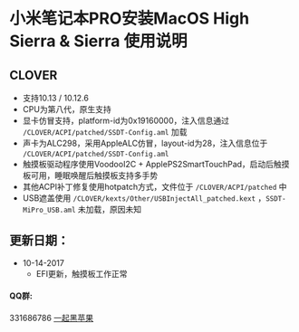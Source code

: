# 小米笔记本PRO安装MacOS High Sierra & Sierra 使用说明

## CLOVER
* 支持10.13 / 10.12.6
* CPU为第八代，原生支持
* 显卡仿冒支持，platform-id为0x19160000，注入信息通过 `/CLOVER/ACPI/patched/SSDT-Config.aml` 加载
* 声卡为ALC298，采用AppleALC仿冒，layout-id为28，注入信息位于 `/CLOVER/ACPI/patched/SSDT-Config.aml`
* 触摸板驱动程序使用VoodooI2C + ApplePS2SmartTouchPad，启动后触摸板可用，睡眠唤醒后触摸板支持多手势
* 其他ACPI补丁修复使用hotpatch方式，文件位于 `/CLOVER/ACPI/patched` 中
* USB遮盖使用 `/CLOVER/kexts/Other/USBInjectAll_patched.kext` ，`SSDT-MiPro_USB.aml` 未加载，原因未知

## 更新日期：
* 10-14-2017
    * EFI更新，触摸板工作正常
    

#### QQ群:
331686786 [一起黑苹果](http://shang.qq.com/wpa/qunwpa?idkey=db511a29e856f37cbb871108ffa77a6e79dde47e491b8f2c8d8fe4d3c310de91)

